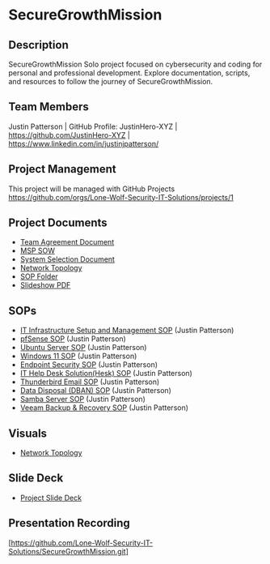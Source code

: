 # SecureGrowthMission

## Description
SecureGrowthMission  Solo project focused on cybersecurity and coding for personal and professional development. Explore documentation, scripts, and resources to follow the journey of SecureGrowthMission.  
## Team Members
Justin Patterson | GitHub Profile: JustinHero-XYZ | https://github.com/JustinHero-XYZ | https://www.linkedin.com/in/justinjpatterson/

## Project Management
This project will be managed with GitHub Projects https://github.com/orgs/Lone-Wolf-Security-IT-Solutions/projects/1

## Project Documents
- [Team Agreement Document](https://docs.google.com/document/d/1bgyqflLzgBZPbsnlPFKoUSaMttzRFiPexZVBfbmZQiM/edit?usp=sharing)
- [MSP SOW](https://docs.google.com/document/d/1Zy4zYM5SIUSiLIwyeHTAZKo5mM1VZTWQV0meSt6HPCU/edit?usp=sharing)
- [System Selection Document](https://docs.google.com/document/d/1DkNcgdGgFSt7_Xu7Clmtiy7dR-zbHs0y8JGG--HUtYU/edit?usp=sharing)
- [Network Topology](https://drive.google.com/file/d/1HcGP6VvaB8_GewDFXjLrVhHiMv72MWUP/view?usp=sharing)
- [SOP Folder](https://drive.google.com/drive/u/0/folders/1l-tEIOf_KhNZYu5lktYftSnbjRUHw4De)
- [Slideshow PDF](https://drive.google.com/file/d/1lspuSdz2_hiEzjFo3vfLC-dQ7dzC7ig5/view?usp=sharing)

## SOPs
- [IT Infrastructure Setup and Management SOP](https://docs.google.com/document/d/1dqdwm7_p4rCyHOr9sRE6tOZz1Iul4bXHVH_0_JM19jg/edit?usp=sharing) (Justin Patterson)
- [pfSense SOP](https://docs.google.com/document/d/1yPuLxpixAuUX8MV25_cya_NoZkBpmDcyf-WL2h5q41Q/edit?usp=sharing) (Justin Patterson)
- [Ubuntu Server SOP](https://docs.google.com/document/d/1LPT5q5MsBm_qvZ-w0agz7ysoc7jTkdcmVx9PoCuqtJc/edit?usp=sharing) (Justin Patterson)
- [Windows 11 SOP](https://docs.google.com/document/d/1ODwxujR3WiTJVcEptKrxvkEyQNS9aP5ZXRQ1Ov9-jEM/edit?usp=sharing) (Justin Patterson)
- [Endpoint Security SOP](https://docs.google.com/document/d/14Oy9ebsMtjZQ5MAyEX5Qzb_tEcW7bJo47YRCTL_rie8/edit?usp=sharing) (Justin Patterson)
- [IT Help Desk Solution(Hesk) SOP](https://docs.google.com/document/d/1anIkSdVKnZVGuryUcyQks-qJGcx6GMVYVKl66apEovk/edit?usp=sharing) (Justin Patterson) 
- [Thunderbird Email SOP](https://docs.google.com/document/d/1aQzzMxno4-DKiwTf2WzRnATPBE5mJQ46xMAee_ObaTs/edit?usp=sharing) (Justin Patterson)
- [Data Disposal (DBAN) SOP](https://docs.google.com/document/d/1Lgl_0Edxpc21VCur8eRnyD43DSmBKkhQsgcnmmMXYko/edit?usp=sharing) (Justin Patterson)
- [Samba Server SOP](https://docs.google.com/document/d/1Ho-4EwmKz20wvISDpPuKCWp5lrskSIa19EUU6OVge80/edit?usp=sharing) (Justin Patterson)
- [Veeam Backup & Recovery SOP](https://docs.google.com/document/d/1DSONpXwFnLDZwr7fSvNq0ck_NFoSiZ5tzIH7IDlLhgc/edit?usp=sharing) (Justin Patterson)

## Visuals
- [Network Topology](https://drive.google.com/file/d/1HcGP6VvaB8_GewDFXjLrVhHiMv72MWUP/view?usp=sharing)

## Slide Deck
- [Project Slide Deck](https://docs.google.com/presentation/d/1TOoR41VB0sQ1VtSeoLmUTrrMk7rJBrg51uNiImuNbP0/edit?usp=sharing)

## Presentation Recording
[https://github.com/Lone-Wolf-Security-IT-Solutions/SecureGrowthMission.git]
